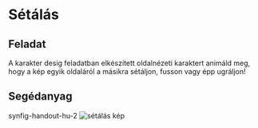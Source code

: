 # Sétálás

## Feladat
A karakter desig feladatban elkészített oldalnézeti karaktert animáld meg, hogy a kép egyik oldaláról a másikra sétáljon, fusson vagy épp ugráljon!

## Segédanyag
synfig-handout-hu-2
![sétálás kép](./melleklet/setalas.jpg)